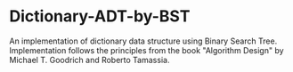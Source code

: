 # Dictionary-ADT-by-BST
An implementation of dictionary data structure using Binary Search Tree. Implementation follows the principles from the book "Algorithm Design" by Michael T. Goodrich and Roberto Tamassia.
